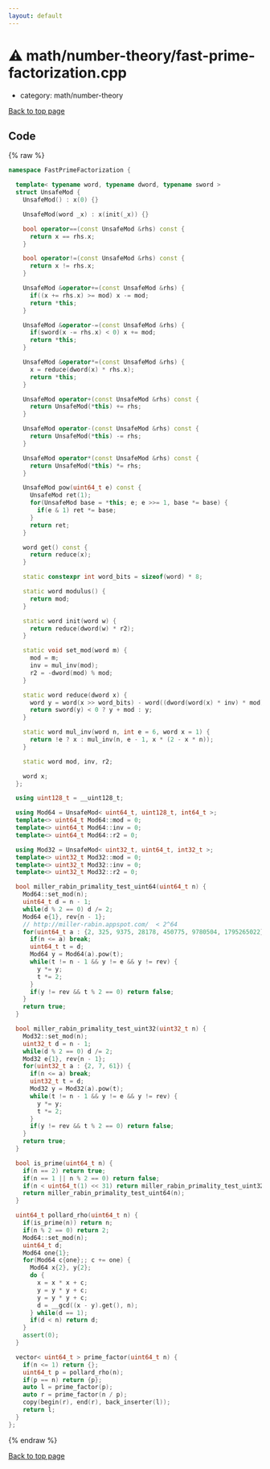```yaml
---
layout: default
---
```


<!-- mathjax config similar to math.stackexchange -->
<script type="text/javascript" async
  src="https://cdnjs.cloudflare.com/ajax/libs/mathjax/2.7.5/MathJax.js?config=TeX-MML-AM_CHTML">
</script>
<script type="text/x-mathjax-config">
  MathJax.Hub.Config({
    TeX: { equationNumbers: { autoNumber: "AMS" }},
    tex2jax: {
      inlineMath: [ ['$','$'] ],
      processEscapes: true
    },
    "HTML-CSS": { matchFontHeight: false },
    displayAlign: "left",
    displayIndent: "2em"
  });
</script>

<script type="text/javascript" src="https://cdnjs.cloudflare.com/ajax/libs/jquery/3.4.1/jquery.min.js"></script>
<script src="https://cdn.jsdelivr.net/npm/jquery-balloon-js@1.1.2/jquery.balloon.min.js" integrity="sha256-ZEYs9VrgAeNuPvs15E39OsyOJaIkXEEt10fzxJ20+2I=" crossorigin="anonymous"></script>
<script type="text/javascript" src="../../../assets/js/copy-button.js"></script>
<link rel="stylesheet" href="../../../assets/css/copy-button.css" />


# :warning: math/number-theory/fast-prime-factorization.cpp
* category: math/number-theory


[Back to top page](../../../index.html)



## Code
{% raw %}
```cpp
namespace FastPrimeFactorization {

  template< typename word, typename dword, typename sword >
  struct UnsafeMod {
    UnsafeMod() : x(0) {}

    UnsafeMod(word _x) : x(init(_x)) {}

    bool operator==(const UnsafeMod &rhs) const {
      return x == rhs.x;
    }

    bool operator!=(const UnsafeMod &rhs) const {
      return x != rhs.x;
    }

    UnsafeMod &operator+=(const UnsafeMod &rhs) {
      if((x += rhs.x) >= mod) x -= mod;
      return *this;
    }

    UnsafeMod &operator-=(const UnsafeMod &rhs) {
      if(sword(x -= rhs.x) < 0) x += mod;
      return *this;
    }

    UnsafeMod &operator*=(const UnsafeMod &rhs) {
      x = reduce(dword(x) * rhs.x);
      return *this;
    }

    UnsafeMod operator+(const UnsafeMod &rhs) const {
      return UnsafeMod(*this) += rhs;
    }

    UnsafeMod operator-(const UnsafeMod &rhs) const {
      return UnsafeMod(*this) -= rhs;
    }

    UnsafeMod operator*(const UnsafeMod &rhs) const {
      return UnsafeMod(*this) *= rhs;
    }

    UnsafeMod pow(uint64_t e) const {
      UnsafeMod ret(1);
      for(UnsafeMod base = *this; e; e >>= 1, base *= base) {
        if(e & 1) ret *= base;
      }
      return ret;
    }

    word get() const {
      return reduce(x);
    }

    static constexpr int word_bits = sizeof(word) * 8;

    static word modulus() {
      return mod;
    }

    static word init(word w) {
      return reduce(dword(w) * r2);
    }

    static void set_mod(word m) {
      mod = m;
      inv = mul_inv(mod);
      r2 = -dword(mod) % mod;
    }

    static word reduce(dword x) {
      word y = word(x >> word_bits) - word((dword(word(x) * inv) * mod) >> word_bits);
      return sword(y) < 0 ? y + mod : y;
    }

    static word mul_inv(word n, int e = 6, word x = 1) {
      return !e ? x : mul_inv(n, e - 1, x * (2 - x * n));
    }

    static word mod, inv, r2;

    word x;
  };

  using uint128_t = __uint128_t;

  using Mod64 = UnsafeMod< uint64_t, uint128_t, int64_t >;
  template<> uint64_t Mod64::mod = 0;
  template<> uint64_t Mod64::inv = 0;
  template<> uint64_t Mod64::r2 = 0;

  using Mod32 = UnsafeMod< uint32_t, uint64_t, int32_t >;
  template<> uint32_t Mod32::mod = 0;
  template<> uint32_t Mod32::inv = 0;
  template<> uint32_t Mod32::r2 = 0;

  bool miller_rabin_primality_test_uint64(uint64_t n) {
    Mod64::set_mod(n);
    uint64_t d = n - 1;
    while(d % 2 == 0) d /= 2;
    Mod64 e{1}, rev{n - 1};
    // http://miller-rabin.appspot.com/  < 2^64
    for(uint64_t a : {2, 325, 9375, 28178, 450775, 9780504, 1795265022}) {
      if(n <= a) break;
      uint64_t t = d;
      Mod64 y = Mod64(a).pow(t);
      while(t != n - 1 && y != e && y != rev) {
        y *= y;
        t *= 2;
      }
      if(y != rev && t % 2 == 0) return false;
    }
    return true;
  }

  bool miller_rabin_primality_test_uint32(uint32_t n) {
    Mod32::set_mod(n);
    uint32_t d = n - 1;
    while(d % 2 == 0) d /= 2;
    Mod32 e{1}, rev{n - 1};
    for(uint32_t a : {2, 7, 61}) {
      if(n <= a) break;
      uint32_t t = d;
      Mod32 y = Mod32(a).pow(t);
      while(t != n - 1 && y != e && y != rev) {
        y *= y;
        t *= 2;
      }
      if(y != rev && t % 2 == 0) return false;
    }
    return true;
  }

  bool is_prime(uint64_t n) {
    if(n == 2) return true;
    if(n == 1 || n % 2 == 0) return false;
    if(n < uint64_t(1) << 31) return miller_rabin_primality_test_uint32(n);
    return miller_rabin_primality_test_uint64(n);
  }

  uint64_t pollard_rho(uint64_t n) {
    if(is_prime(n)) return n;
    if(n % 2 == 0) return 2;
    Mod64::set_mod(n);
    uint64_t d;
    Mod64 one{1};
    for(Mod64 c{one};; c += one) {
      Mod64 x{2}, y{2};
      do {
        x = x * x + c;
        y = y * y + c;
        y = y * y + c;
        d = __gcd((x - y).get(), n);
      } while(d == 1);
      if(d < n) return d;
    }
    assert(0);
  }

  vector< uint64_t > prime_factor(uint64_t n) {
    if(n <= 1) return {};
    uint64_t p = pollard_rho(n);
    if(p == n) return {p};
    auto l = prime_factor(p);
    auto r = prime_factor(n / p);
    copy(begin(r), end(r), back_inserter(l));
    return l;
  }
};

```
{% endraw %}

[Back to top page](../../../index.html)

